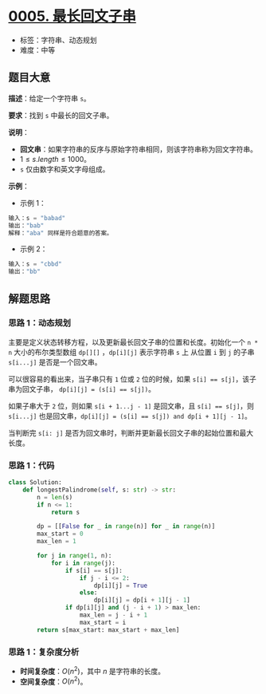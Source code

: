 # [0005. 最长回文子串](https://leetcode.cn/problems/longest-palindromic-substring/)

- 标签：字符串、动态规划
- 难度：中等

## 题目大意

**描述**：给定一个字符串 `s`。

**要求**：找到 `s` 中最长的回文子串。

**说明**：

- **回文串**：如果字符串的反序与原始字符串相同，则该字符串称为回文字符串。
- $1 \le s.length \le 1000$。
- `s` 仅由数字和英文字母组成。

**示例**：

- 示例 1：

```Python
输入：s = "babad"
输出："bab"
解释："aba" 同样是符合题意的答案。
```

- 示例 2：

```Python
输入：s = "cbbd"
输出："bb"
```

## 解题思路

### 思路 1：动态规划

主要是定义状态转移方程，以及更新最长回文子串的位置和长度。初始化一个 `n * n` 大小的布尔类型数组 `dp[][]` ，`dp[i][j]` 表示字符串 `s` 上 从位置 `i` 到 `j` 的子串 `s[i...j]` 是否是一个回文串。

可以很容易的看出来，当子串只有 `1` 位或 `2` 位的时候，如果 `s[i] == s[j]`，该子串为回文子串， `dp[i][j] = (s[i] == s[j])`。

如果子串大于 `2` 位，则如果 `s[i + 1...j - 1]` 是回文串，且 `s[i] == s[j]`，则 `s[i...j]` 也是回文串，`dp[i][j] = (s[i] == s[j]) and dp[i + 1][j - 1]`。

当判断完 `s[i: j]` 是否为回文串时，判断并更新最长回文子串的起始位置和最大长度。

### 思路 1：代码

```Python
class Solution:
    def longestPalindrome(self, s: str) -> str:
        n = len(s)
        if n <= 1:
            return s

        dp = [[False for _ in range(n)] for _ in range(n)]
        max_start = 0
        max_len = 1

        for j in range(1, n):
            for i in range(j):
                if s[i] == s[j]:
                    if j - i <= 2:
                        dp[i][j] = True
                    else:
                        dp[i][j] = dp[i + 1][j - 1]
                if dp[i][j] and (j - i + 1) > max_len:
                    max_len = j - i + 1
                    max_start = i
        return s[max_start: max_start + max_len]
```

### 思路 1：复杂度分析

- **时间复杂度**：$O(n^2)$，其中 $n$ 是字符串的长度。
- **空间复杂度**：$O(n^2)$。

